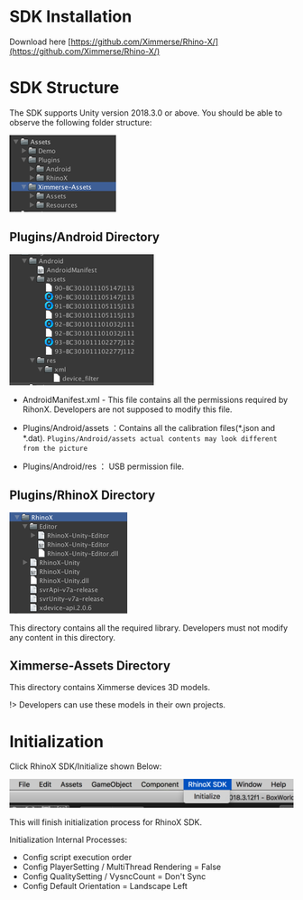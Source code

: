 # SDK Installation

Download here [https://github.com/Ximmerse/Rhino-X/](https://github.com/Ximmerse/Rhino-X/)

# SDK Structure

The SDK supports Unity version 2018.3.0 or above. You should be able to observe the following folder structure:

![Asset Folder:](https://raw.githubusercontent.com/yinyuanqings/AIOSDK/gh-pages/img/Project-Hierarchy.png)

## Plugins/Android Directory

![Plugins/Android Folder:](https://raw.githubusercontent.com/yinyuanqings/AIOSDK/gh-pages/img/Plugins-Android-Folder.png)


* AndroidManifest.xml - This file contains all the permissions required by RihonX. Developers are not supposed to modify this file.

* Plugins/Android/assets ：Contains all the calibration files(*.json and *.dat).
`Plugins/Android/assets actual contents may look different from the picture` 

* Plugins/Android/res ： USB permission file.


## Plugins/RhinoX Directory

![Plugins/RhinoX Folder:](https://raw.githubusercontent.com/yinyuanqings/AIOSDK/gh-pages/img/Plugins-RhinoX-Folder.png)

This directory contains all the required library. Developers must not modify any content in this directory.



## Ximmerse-Assets Directory

This directory contains Ximmerse devices 3D models.


!> Developers can use these models in their own projects.

# Initialization
Click RhinoX SDK/Initialize shown Below: 
 
![Initialize:](https://raw.githubusercontent.com/yinyuanqings/AIOSDK/gh-pages/img/Unity-ToolMenu-Initialized.png)

This will finish initialization process for RhinoX SDK.

Initialization Internal Processes:

* Config script execution order
* Config PlayerSetting / MultiThread Rendering = False
* Config QualitySetting / VysncCount = Don't Sync
* Config Default Orientation = Landscape Left